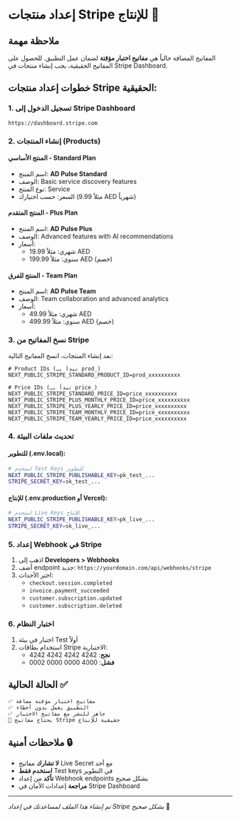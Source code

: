 # إعداد منتجات Stripe للإنتاج 🔐

## ملاحظة مهمة
المفاتيح المضافة حالياً هي **مفاتيح اختبار مؤقتة** لضمان عمل التطبيق. للحصول على المفاتيح الحقيقية، يجب إنشاء منتجات في Stripe Dashboard.

## خطوات إعداد منتجات Stripe الحقيقية:

### 1. تسجيل الدخول إلى Stripe Dashboard
```
https://dashboard.stripe.com
```

### 2. إنشاء المنتجات (Products)

#### المنتج الأساسي - Standard Plan
- اسم المنتج: **AD Pulse Standard**
- الوصف: Basic service discovery features
- نوع المنتج: Service
- السعر: حسب اختيارك (مثلاً 9.99 AED شهرياً)

#### المنتج المتقدم - Plus Plan  
- اسم المنتج: **AD Pulse Plus**
- الوصف: Advanced features with AI recommendations
- أسعار:
  - شهري: مثلاً 19.99 AED
  - سنوي: مثلاً 199.99 AED (خصم)

#### المنتج للفرق - Team Plan
- اسم المنتج: **AD Pulse Team**
- الوصف: Team collaboration and advanced analytics
- أسعار:
  - شهري: مثلاً 49.99 AED
  - سنوي: مثلاً 499.99 AED (خصم)

### 3. نسخ المفاتيح من Stripe

بعد إنشاء المنتجات، انسخ المفاتيح التالية:

```env
# Product IDs (تبدأ بـ prod_)
NEXT_PUBLIC_STRIPE_STANDARD_PRODUCT_ID=prod_xxxxxxxxxx

# Price IDs (تبدأ بـ price_)
NEXT_PUBLIC_STRIPE_STANDARD_PRICE_ID=price_xxxxxxxxxx
NEXT_PUBLIC_STRIPE_PLUS_MONTHLY_PRICE_ID=price_xxxxxxxxxx
NEXT_PUBLIC_STRIPE_PLUS_YEARLY_PRICE_ID=price_xxxxxxxxxx
NEXT_PUBLIC_STRIPE_TEAM_MONTHLY_PRICE_ID=price_xxxxxxxxxx
NEXT_PUBLIC_STRIPE_TEAM_YEARLY_PRICE_ID=price_xxxxxxxxxx
```

### 4. تحديث ملفات البيئة

#### للتطوير (.env.local):
```bash
# استخدم Test Keys للتطوير
NEXT_PUBLIC_STRIPE_PUBLISHABLE_KEY=pk_test_...
STRIPE_SECRET_KEY=sk_test_...
```

#### للإنتاج (.env.production أو Vercel):
```bash
# استخدم Live Keys للإنتاج
NEXT_PUBLIC_STRIPE_PUBLISHABLE_KEY=pk_live_...
STRIPE_SECRET_KEY=sk_live_...
```

### 5. إعداد Webhook في Stripe

1. اذهب إلى **Developers > Webhooks**
2. أضف endpoint جديد: `https://yourdomain.com/api/webhooks/stripe`
3. اختر الأحداث:
   - `checkout.session.completed`
   - `invoice.payment_succeeded`
   - `customer.subscription.updated`
   - `customer.subscription.deleted`

### 6. اختبار النظام

1. اختبار في بيئة Test أولاً
2. استخدام بطاقات Stripe الاختبارية:
   - **نجح**: 4242 4242 4242 4242
   - **فشل**: 4000 0000 0000 0002

## الحالة الحالية ✅

```
✅ مفاتيح اختبار مؤقتة مضافة
✅ التطبيق يعمل بدون أخطاء
✅ جاهز للنشر مع مفاتيح الاختبار
🔄 يحتاج مفاتيح Stripe حقيقية للإنتاج
```

## ملاحظات أمنية 🔒

- **لا تشارك** مفاتيح Live Secret مع أحد
- **استخدم فقط** Test keys في التطوير  
- **تأكد** من إعداد Webhook endpoints بشكل صحيح
- **مراجعة** إعدادات الأمان في Stripe Dashboard

---

*تم إنشاء هذا الملف لمساعدتك في إعداد Stripe بشكل صحيح* 🚀
